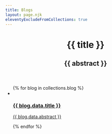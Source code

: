 ```yaml
---
title: Blogs
layout: page.njk
eleventyExcludeFromCollections: true
---
```


<div class="min-h-screen max-w-3xl mt-96 mx-auto mb-4">
  <header class="scroll-resize mb-4 mx-4 sm:mx-0">
    <h1 class="w-full mb-2 text-4xl md:text-5xl font-mono text-white drop-shadow-bold break-word">{{ title }}</h1>
    <h2 class="text-black">{{ abstract }}</h2>
  </header>

  <ul class="w-full flex flex-wrap justify-between">
    {% for blog in collections.blog %}
    <li class="bg-white rounded my-4 shadow-bold w-full overflow-hidden border-2 border-black">
        <a href="{{ blog.url }}" class="flex">
        <div class="w-24 flex">
            <img src="{{ blog.data.image }}" alt="" class="object-cover bg-teal">
        </div>
        <div class="p-2">
            <h3 class="text-2xl font-mono">{{ blog.data.title }}</h3>
            <p class="text-black">{{ blog.data.abstract }}</p>
        </div>
        </a>
    </li>
    {% endfor %}
  </ul>
</div>